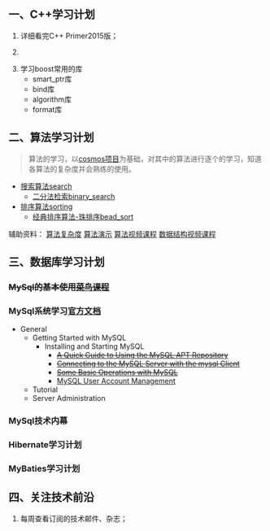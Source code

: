 ## 一、C++学习计划
1. 详细看完C++ Primer2015版；
1. ~~~在还未开始真正做项目前，写代码实现书后面的习题~~~；
1. 学习boost常用的库  
   * smart_ptr库
   * bind库
   * algorithm库
   * format库

## 二、算法学习计划
> 算法的学习，以[cosmos项目](https://github.com/siriusckx/cosmos)为基础，对其中的算法进行逐个的学习，知道各算法的复杂度并会熟练的使用。
 * [搜索算法search](https://github.com/siriusckx/cosmos/blob/master/code/search/src/README.md) 
   * [二分法检索binary_search](https://github.com/siriusckx/cosmos/blob/master/code/search/src/binary_search/README.md)
* [排序算法sorting](https://github.com/siriusckx/cosmos/blob/master/code/sorting/src/README.md)
  * [经典排序算法-珠排序bead_sort](https://github.com/siriusckx/cosmos/blob/master/code/sorting/src/bead_sort/README.md) 

辅助资料：
[算法复杂度](http://bigocheatsheet.com/)
[算法演示](http://www.cs.usfca.edu/%7Egalles/visualization/Algorithms.html)
[算法视频课程](https://www.edx.org/course/foundations-data-structures-iitbombayx-cs213-1x-0#!)
[数据结构视频课程](https://www.coursera.org/learn/data-structures)
## 三、数据库学习计划
### ~~MySql的基本使用[菜鸟课程](http://www.runoob.com/mysql/mysql-tutorial.html)~~  
### MySql系统学习[官方文档](https://dev.mysql.com/doc/#topic)
  * General
    * Getting Started with MySQL
        * Installing and Starting MySQL
            * ~~[A Quick Guide to Using the MySQL APT Repository](https://dev.mysql.com/doc/mysql-apt-repo-quick-guide/en/#repo-qg-apt-available)~~
            * ~~[Connecting to the MySQL Server with the mysql Client](https://dev.mysql.com/doc/mysql-getting-started/en/#mysql-getting-started-connecting)~~
            * ~~[Some Basic Operations with MySQL](https://dev.mysql.com/doc/mysql-getting-started/en/#mysql-getting-started-basic-ops)~~
            * [MySQL User Account Management](https://dev.mysql.com/doc/refman/5.7/en/user-account-management.html)
    * Tutorial
    * Server Administration

### MySql技术内幕
### Hibernate学习计划
### MyBaties学习计划

## 四、关注技术前沿
1. 每周查看订阅的技术邮件、杂志；
